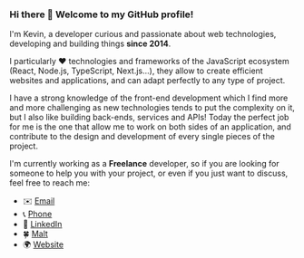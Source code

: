 ### Hi there 👋 Welcome to my GitHub profile!

I'm Kevin, a developer curious and passionate about web technologies, developing and building things **since 2014**.

I particularly ❤️ technologies and frameworks of the JavaScript ecosystem (React, Node.js, TypeScript, Next.js...),
they allow to create efficient websites and applications, and can adapt perfectly to any type of project.

I have a strong knowledge of the front-end development which I find more and more challenging 
as new technologies tends to put the complexity on it, but I also like building back-ends, services and APIs!
Today the perfect job for me is the one that allow me to work on both sides of an application, 
and contribute to the design and development of every single pieces of the project.

I'm currently working as a **Freelance** developer, so if you are looking for someone to help you with your project, or even if you just want to discuss, feel free to reach me:
- ✉️ [Email](mailto:kevin.dpdt@gmail.com)
- 📞 [Phone](tel:+33781581174)
- 💼 [LinkedIn](https://www.linkedin.com/in/kevin-depuydt/)
- 🍀 [Malt](https://www.malt.fr/profile/kevindepuydt)
- 🌍 [Website](https://kevindepuydt.fr/)
